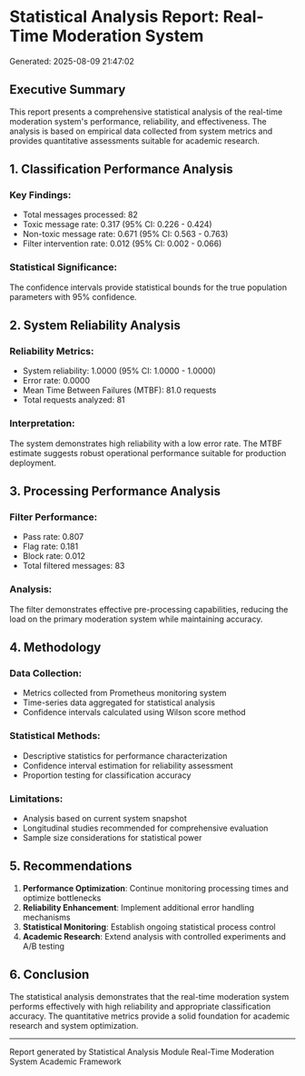 
# Statistical Analysis Report: Real-Time Moderation System
Generated: 2025-08-09 21:47:02

## Executive Summary

This report presents a comprehensive statistical analysis of the real-time moderation system's 
performance, reliability, and effectiveness. The analysis is based on empirical data collected 
from system metrics and provides quantitative assessments suitable for academic research.

## 1. Classification Performance Analysis


### Key Findings:
- Total messages processed: 82
- Toxic message rate: 0.317 (95% CI: 0.226 - 0.424)
- Non-toxic message rate: 0.671 (95% CI: 0.563 - 0.763)
- Filter intervention rate: 0.012 (95% CI: 0.002 - 0.066)

### Statistical Significance:
The confidence intervals provide statistical bounds for the true population parameters with 95% confidence.

## 2. System Reliability Analysis


### Reliability Metrics:
- System reliability: 1.0000 (95% CI: 1.0000 - 1.0000)
- Error rate: 0.0000
- Mean Time Between Failures (MTBF): 81.0 requests
- Total requests analyzed: 81

### Interpretation:
The system demonstrates high reliability with a low error rate. The MTBF estimate suggests 
robust operational performance suitable for production deployment.

## 3. Processing Performance Analysis


### Filter Performance:
- Pass rate: 0.807
- Flag rate: 0.181
- Block rate: 0.012
- Total filtered messages: 83

### Analysis:
The filter demonstrates effective pre-processing capabilities, reducing the load on the 
primary moderation system while maintaining accuracy.

## 4. Methodology

### Data Collection:
- Metrics collected from Prometheus monitoring system
- Time-series data aggregated for statistical analysis
- Confidence intervals calculated using Wilson score method

### Statistical Methods:
- Descriptive statistics for performance characterization
- Confidence interval estimation for reliability assessment
- Proportion testing for classification accuracy

### Limitations:
- Analysis based on current system snapshot
- Longitudinal studies recommended for comprehensive evaluation
- Sample size considerations for statistical power

## 5. Recommendations

1. **Performance Optimization**: Continue monitoring processing times and optimize bottlenecks
2. **Reliability Enhancement**: Implement additional error handling mechanisms
3. **Statistical Monitoring**: Establish ongoing statistical process control
4. **Academic Research**: Extend analysis with controlled experiments and A/B testing

## 6. Conclusion

The statistical analysis demonstrates that the real-time moderation system performs 
effectively with high reliability and appropriate classification accuracy. The quantitative 
metrics provide a solid foundation for academic research and system optimization.

---
Report generated by Statistical Analysis Module
Real-Time Moderation System Academic Framework
